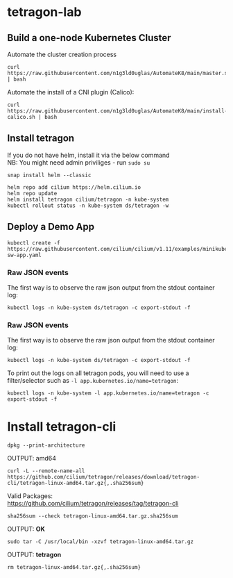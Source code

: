 # tetragon-lab

## Build a one-node Kubernetes Cluster

Automate the cluster creation process

```
curl https://raw.githubusercontent.com/n1g3ld0uglas/AutomateK8/main/master.sh | bash
```

Automate the install of a CNI plugin (Calico):

```
curl https://raw.githubusercontent.com/n1g3ld0uglas/AutomateK8/main/install-calico.sh | bash
```

## Install tetragon

If you do not have helm, install it via the below command <br/>
NB: You might need admin priviliges - run ```sudo su```

```
snap install helm --classic
```

```
helm repo add cilium https://helm.cilium.io
helm repo update
helm install tetragon cilium/tetragon -n kube-system
kubectl rollout status -n kube-system ds/tetragon -w
```

## Deploy a Demo App

```
kubectl create -f https://raw.githubusercontent.com/cilium/cilium/v1.11/examples/minikube/http-sw-app.yaml
```

### Raw JSON events
The first way is to observe the raw json output from the stdout container log:
```
kubectl logs -n kube-system ds/tetragon -c export-stdout -f
```
### Raw JSON events
The first way is to observe the raw json output from the stdout container log:
```
kubectl logs -n kube-system ds/tetragon -c export-stdout -f
```

To print out the logs on all tetragon pods, you will need to use a filter/selector such as ```-l app.kubernetes.io/name=tetragon```:
```
kubectl logs -n kube-system -l app.kubernetes.io/name=tetragon -c export-stdout -f
```

# Install tetragon-cli

```
dpkg --print-architecture
```

OUTPUT: amd64

```
curl -L --remote-name-all https://github.com/cilium/tetragon/releases/download/tetragon-cli/tetragon-linux-amd64.tar.gz{,.sha256sum}
```

Valid Packages: <br/>
https://github.com/cilium/tetragon/releases/tag/tetragon-cli

```
sha256sum --check tetragon-linux-amd64.tar.gz.sha256sum
```

OUTPUT: <b>OK</b>

```
sudo tar -C /usr/local/bin -xzvf tetragon-linux-amd64.tar.gz
```

OUTPUT: <b>tetragon</b>

```
rm tetragon-linux-amd64.tar.gz{,.sha256sum}
```

